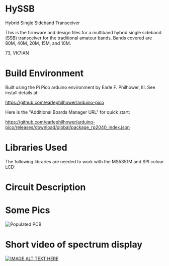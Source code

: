 # HySSB
Hybrid Single Sideband Transceiver

This is the firmware and design files for a multiband hybrid single sideband (SSB) transceiver for the traditional amateur bands. Bands covered are 80M, 40M, 20M, 15M, and 10M.

73, VK7IAN

# Build Environment

Built using the Pi Pico arduino environment by Earle F. Philhower, III. See install details at:

https://github.com/earlephilhower/arduino-pico


Here is the "Additional Boards Manager URL" for quick start:

https://github.com/earlephilhower/arduino-pico/releases/download/global/package_rp2040_index.json

# Libraries Used
The following libraries are needed to work with the MS5351M and SPI colour LCD:

# Circuit Description

# Some Pics

![Populated PCB](/HySSB_Populated_PCB.jpg?raw=true "PCB")

# Short video of spectrum display

[![IMAGE ALT TEXT HERE](https://img.youtube.com/vi/Xhs8i59NhmU/0.jpg)](https://www.youtube.com/watch?v=Xhs8i59NhmU)
